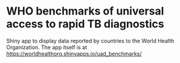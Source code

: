 # WHO benchmarks of universal access to rapid TB diagnostics

Shiny app to display data reported by countries to the World Health Organization. The app itself is at https://worldhealthorg.shinyapps.io/uad_benchmarks/
